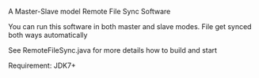 A Master-Slave model Remote File Sync Software

You can run this software in both master and slave modes. File get synced both ways automatically

See RemoteFileSync.java for more details how to build and start

Requirement: JDK7+
